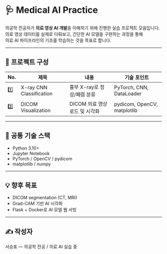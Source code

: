 # 🩺 Medical AI Practice
의공학 전공자가 **의료 영상 AI 개발**을 이해하기 위해 진행한 실습 프로젝트 모음입니다.  
의료 영상 데이터를 실제로 다뤄보고, 간단한 AI 모델을 구현하는 과정을 통해  
의료 AI 파이프라인의 기초를 학습하는 것을 목표로 합니다.

---

## 📂 프로젝트 구성

| No. | 제목 | 내용 | 기술 포인트 |
|-----|------|------|--------------|
| 1️⃣ | X-ray CNN Classification | 흉부 X-ray로 정상/폐렴 분류 | PyTorch, CNN, DataLoader |
| 2️⃣ | DICOM Visualization | DICOM 의료 영상 로드 및 시각화 | pydicom, OpenCV, matplotlib |

---

## 🧩 공통 기술 스택
- Python 3.10+
- Jupyter Notebook
- PyTorch / OpenCV / pydicom
- matplotlib / numpy

---

## 💡 향후 목표
- DICOM segmentation (CT, MRI)
- Grad-CAM 기반 AI 시각화
- Flask + Docker로 AI 모델 웹 서빙

---

## ✍️ 작성자
서승표 — 의공학 전공 / 의료 AI 실습 중
